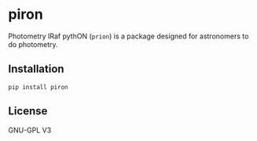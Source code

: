 # piron

Photometry IRaf pythON (`prion`) is a package designed for astronomers to do photometry.

## Installation

```shell
pip install piron
```

## License

GNU-GPL V3

